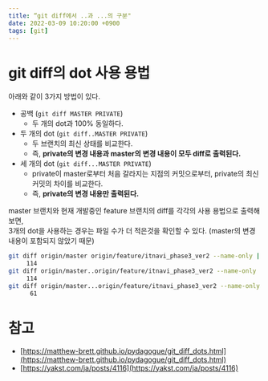 ```yaml
---
title: “git diff에서 ..과 ...의 구분"
date: 2022-03-09 10:20:00 +0900
tags: [git]
---
```


# git diff의 dot 사용 용법

아래와 같이 3가지 방법이 있다.

* 공백 (`git diff MASTER PRIVATE`)
  * 두 개의 dot과 100% 동일하다.
* 두 개의 dot (`git diff..MASTER PRIVATE`)
  * 두 브랜치의 최신 상태를 비교한다.
  * 즉, **private의 변경 내용과 master의 변경 내용이 모두 diff로 출력된다.**
* 세 개의 dot (`git diff...MASTER PRIVATE`)
  * private이 master로부터 처음 갈라지는 지점의 커밋으로부터, private의 최신 커밋의 차이를 비교한다.
  * 즉, **private의 변경 내용만 출력된다.**

master 브랜치와 현재 개발중인 feature 브랜치의 diff를 각각의 사용 용법으로 출력해보면,   
3개의 dot을 사용하는 경우는 파일 수가 더 적은것을 확인할 수 있다. (master의 변경 내용이 포함되지 않았기 때문)

```bash
git diff origin/master origin/feature/itnavi_phase3_ver2 --name-only | wc -l
     114
git diff origin/master..origin/feature/itnavi_phase3_ver2 --name-only | wc -l
     114
git diff origin/master...origin/feature/itnavi_phase3_ver2 --name-only | wc -l
      61
```

# 참고

* [https://matthew-brett.github.io/pydagogue/git_diff_dots.html](https://matthew-brett.github.io/pydagogue/git_diff_dots.html)
* [https://yakst.com/ja/posts/4116](https://yakst.com/ja/posts/4116)